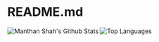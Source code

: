 # README.md
<html>
      <img align="left" alt="Manthan Shah's Github Stats" src="https://github-readme-stats-1.shahmanthan1209.vercel.app//api?username=shahmanthan1209&show_icons=true&hide_border=true&theme=cobalt" />
      <img align="left" alt="Top Languages" src="https://github-readme-stats-1.shahmanthan1209.vercel.app/api/top-langs/?username=shahmanthan1209&layout=compact"(https://github.com/shahmanthan1209/github-readme-stats)>
</html>
